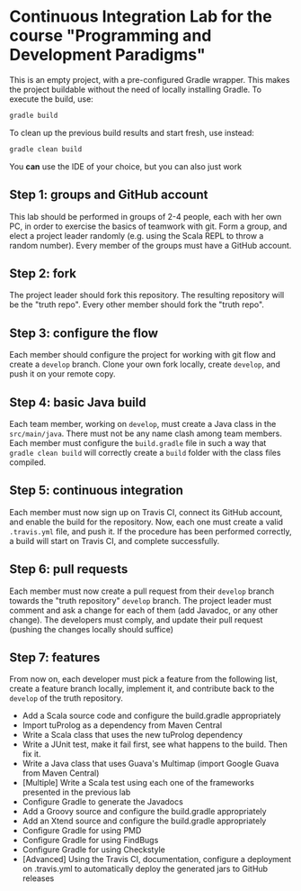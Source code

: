 # Continuous Integration Lab for the course "Programming and Development Paradigms"

This is an empty project, with a pre-configured Gradle wrapper.
This makes the project buildable without the need of locally installing Gradle.
To execute the build, use:
```bash
gradle build
```
To clean up the previous build results and start fresh, use instead:
```bash
gradle clean build
```
You **can** use the IDE of your choice, but you can also just work 

## Step 1: groups and GitHub account

This lab should be performed in groups of 2-4 people, each with her own PC, in order to exercise the basics of teamwork with git.
Form a group, and elect a project leader randomly (e.g. using the Scala REPL to throw a random number).
Every member of the groups must have a GitHub account.

## Step 2: fork

The project leader should fork this repository.
The resulting repository will be the "truth repo".
Every other member should fork the "truth repo".

## Step 3: configure the flow

Each member should configure the project for working with git flow and create a `develop` branch.
Clone your own fork locally, create `develop`, and push it on your remote copy.

## Step 4: basic Java build

Each team member, working on `develop`, must create a Java class in the `src/main/java`.
There must not be any name clash among team members.
Each member must configure the `build.gradle` file in such a way that `gradle clean build` will correctly create a `build` folder with the class files compiled.

## Step 5: continuous integration

Each member must now sign up on Travis CI, connect its GitHub account, and enable the build for the repository.
Now, each one must create a valid `.travis.yml` file, and push it.
If the procedure has been performed correctly, a build will start on Travis CI, and complete successfully.

## Step 6: pull requests

Each member must now create a pull request from their `develop` branch towards the "truth repository" `develop` branch.
The project leader must comment and ask a change for each of them (add Javadoc, or any other change).
The developers must comply, and update their pull request (pushing the changes locally should suffice)

## Step 7: features

From now on, each developer must pick a feature from the following list, create a feature branch locally, implement it, and contribute back to the `develop` of the truth repository.

* Add a Scala source code and configure the build.gradle appropriately
* Import tuProlog as a dependency from Maven Central
* Write a Scala class that uses the new tuProlog dependency
* Write a JUnit test, make it fail first, see what happens to the build. Then fix it.
* Write a Java class that uses Guava's Multimap (import Google Guava from Maven Central)
* [Multiple] Write a Scala test using each one of the frameworks presented in the previous lab
* Configure Gradle to generate the Javadocs
* Add a Groovy source and configure the build.gradle appropriately
* Add an Xtend source and configure the build.gradle appropriately
* Configure Gradle for using PMD
* Configure Gradle for using FindBugs
* Configure Gradle for using Checkstyle
* [Advanced] Using the Travis CI, documentation, configure a deployment on .travis.yml to automatically deploy the generated jars to GitHub releases
